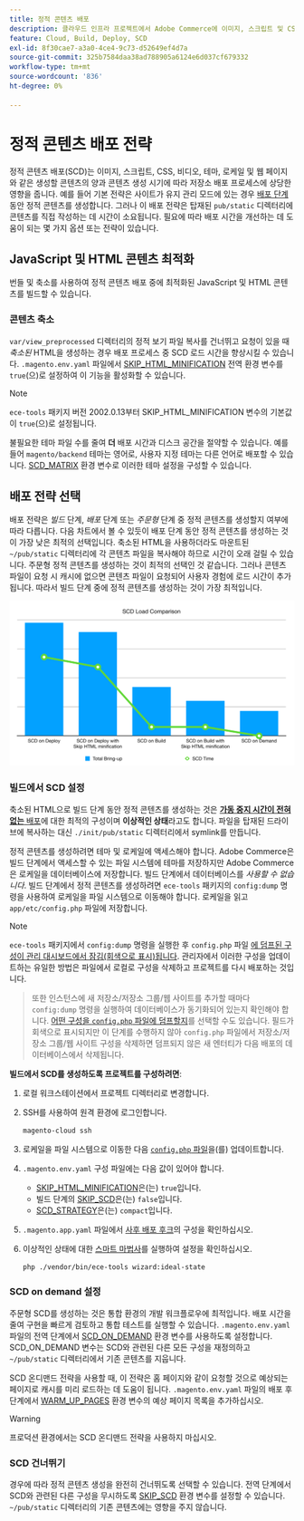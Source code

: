 ```yaml
---
title: 정적 콘텐츠 배포
description: 클라우드 인프라 프로젝트에서 Adobe Commerce에 이미지, 스크립트 및 CSS와 같은 정적 콘텐츠를 배포하는 전략에 대해 알아봅니다.
feature: Cloud, Build, Deploy, SCD
exl-id: 8f30cae7-a3a0-4ce4-9c73-d52649ef4d7a
source-git-commit: 325b7584daa38ad788905a6124e6d037cf679332
workflow-type: tm+mt
source-wordcount: '836'
ht-degree: 0%

---
```


# 정적 콘텐츠 배포 전략

정적 콘텐츠 배포(SCD)는 이미지, 스크립트, CSS, 비디오, 테마, 로케일 및 웹 페이지와 같은 생성할 콘텐츠의 양과 콘텐츠 생성 시기에 따라 저장소 배포 프로세스에 상당한 영향을 줍니다. 예를 들어 기본 전략은 사이트가 유지 관리 모드에 있는 경우 [배포 단계](process.md#deploy-phase-deploy-phase) 동안 정적 콘텐츠를 생성합니다. 그러나 이 배포 전략은 탑재된 `pub/static` 디렉터리에 콘텐츠를 직접 작성하는 데 시간이 소요됩니다. 필요에 따라 배포 시간을 개선하는 데 도움이 되는 몇 가지 옵션 또는 전략이 있습니다.

## JavaScript 및 HTML 콘텐츠 최적화

번들 및 축소를 사용하여 정적 콘텐츠 배포 중에 최적화된 JavaScript 및 HTML 콘텐츠를 빌드할 수 있습니다.

### 콘텐츠 축소

`var/view_preprocessed` 디렉터리의 정적 보기 파일 복사를 건너뛰고 요청이 있을 때 _축소된_ HTML을 생성하는 경우 배포 프로세스 중 SCD 로드 시간을 향상시킬 수 있습니다. `.magento.env.yaml` 파일에서 [SKIP_HTML_MINIFICATION](../environment/variables-global.md#skiphtmlminification) 전역 환경 변수를 `true`(으)로 설정하여 이 기능을 활성화할 수 있습니다.

>[!NOTE]
>
>`ece-tools` 패키지 버전 2002.0.13부터 SKIP_HTML_MINIFICATION 변수의 기본값이 `true`(으)로 설정됩니다.

불필요한 테마 파일 수를 줄여 **더** 배포 시간과 디스크 공간을 절약할 수 있습니다. 예를 들어 `magento/backend` 테마는 영어로, 사용자 지정 테마는 다른 언어로 배포할 수 있습니다. [SCD_MATRIX](../environment/variables-deploy.md#scdmatrix) 환경 변수로 이러한 테마 설정을 구성할 수 있습니다.

## 배포 전략 선택

배포 전략은 _빌드_ 단계, _배포_ 단계 또는 _주문형_ 단계 중 정적 콘텐츠를 생성할지 여부에 따라 다릅니다. 다음 차트에서 볼 수 있듯이 배포 단계 동안 정적 콘텐츠를 생성하는 것이 가장 낮은 최적의 선택입니다. 축소된 HTML을 사용하더라도 마운트된 `~/pub/static` 디렉터리에 각 콘텐츠 파일을 복사해야 하므로 시간이 오래 걸릴 수 있습니다. 주문형 정적 콘텐츠를 생성하는 것이 최적의 선택인 것 같습니다. 그러나 콘텐츠 파일이 요청 시 캐시에 없으면 콘텐츠 파일이 요청되어 사용자 경험에 로드 시간이 추가됩니다. 따라서 빌드 단계 중에 정적 콘텐츠를 생성하는 것이 가장 최적입니다.

![SCD 로드 비교](../../assets/scd-load-times.png)

### 빌드에서 SCD 설정

축소된 HTML으로 빌드 단계 동안 정적 콘텐츠를 생성하는 것은 [**가동 중지 시간이 전혀 없는** 배포](reduce-downtime.md)에 대한 최적의 구성이며 **이상적인 상태**&#x200B;라고도 합니다. 파일을 탑재된 드라이브에 복사하는 대신 `./init/pub/static` 디렉터리에서 symlink를 만듭니다.

정적 콘텐츠를 생성하려면 테마 및 로케일에 액세스해야 합니다. Adobe Commerce은 빌드 단계에서 액세스할 수 있는 파일 시스템에 테마를 저장하지만 Adobe Commerce은 로케일을 데이터베이스에 저장합니다. 빌드 단계에서 데이터베이스를 _사용할 수 없습니다_. 빌드 단계에서 정적 콘텐츠를 생성하려면 `ece-tools` 패키지의 `config:dump` 명령을 사용하여 로케일을 파일 시스템으로 이동해야 합니다. 로케일을 읽고 `app/etc/config.php` 파일에 저장합니다.

>[!NOTE]
>`ece-tools` 패키지에서 `config:dump` 명령을 실행한 후 `config.php` 파일 [에 덤프된 구성이 관리 대시보드에서 잠김(회색으로 표시)됩니다](https://experienceleague.adobe.com/en/docs/commerce-knowledge-base/kb/troubleshooting/miscellaneous/locked-fields-in-magento-admin). 관리자에서 이러한 구성을 업데이트하는 유일한 방법은 파일에서 로컬로 구성을 삭제하고 프로젝트를 다시 배포하는 것입니다.
>>또한 인스턴스에 새 저장소/저장소 그룹/웹 사이트를 추가할 때마다 `config:dump` 명령을 실행하여 데이터베이스가 동기화되어 있는지 확인해야 합니다. [어떤 구성을 `config.php` 파일에 덤프할지](https://experienceleague.adobe.com/en/docs/commerce-operations/configuration-guide/cli/configuration-management/export-configuration?lang=en)를 선택할 수도 있습니다.
>>필드가 회색으로 표시되지만 이 단계를 수행하지 않아 `config.php` 파일에서 저장소/저장소 그룹/웹 사이트 구성을 삭제하면 덤프되지 않은 새 엔터티가 다음 배포의 데이터베이스에서 삭제됩니다.

**빌드에서 SCD를 생성하도록 프로젝트를 구성하려면**:

1. 로컬 워크스테이션에서 프로젝트 디렉터리로 변경합니다.
1. SSH를 사용하여 원격 환경에 로그인합니다.

   ```bash
   magento-cloud ssh
   ```

1. 로케일을 파일 시스템으로 이동한 다음 [`config.php` 파일](../development/commerce-version.md#create-a-configphp-file)을(를) 업데이트합니다.

1. `.magento.env.yaml` 구성 파일에는 다음 값이 있어야 합니다.

   - [SKIP_HTML_MINIFICATION](../environment/variables-global.md#skip_html_minification)은(는) `true`입니다.
   - 빌드 단계의 [SKIP_SCD](../environment/variables-build.md#skip_scd)은(는) `false`입니다.
   - [SCD_STRATEGY](../environment/variables-build.md#scd_strategy)은(는) `compact`입니다.

1. `.magento.app.yaml` 파일에서 [사후 배포 후크](../application/hooks-property.md)의 구성을 확인하십시오.

1. 이상적인 상태에 대한 [스마트 마법사](smart-wizards.md)를 실행하여 설정을 확인하십시오.

   ```bash
   php ./vendor/bin/ece-tools wizard:ideal-state
   ```

### SCD on demand 설정

주문형 SCD를 생성하는 것은 통합 환경의 개발 워크플로우에 최적입니다. 배포 시간을 줄여 구현을 빠르게 검토하고 통합 테스트를 실행할 수 있습니다. `.magento.env.yaml` 파일의 전역 단계에서 [SCD_ON_DEMAND](../environment/variables-global.md#scdondemand) 환경 변수를 사용하도록 설정합니다. SCD_ON_DEMAND 변수는 SCD와 관련된 다른 모든 구성을 재정의하고 `~/pub/static` 디렉터리에서 기존 콘텐츠를 지웁니다.

SCD 온디맨드 전략을 사용할 때, 이 전략은 홈 페이지와 같이 요청할 것으로 예상되는 페이지로 캐시를 미리 로드하는 데 도움이 됩니다. `.magento.env.yaml` 파일의 배포 후 단계에서 [WARM_UP_PAGES](../environment/variables-post-deploy.md#warmuppages) 환경 변수의 예상 페이지 목록을 추가하십시오.

>[!WARNING]
>
>프로덕션 환경에서는 SCD 온디맨드 전략을 사용하지 마십시오.

### SCD 건너뛰기

경우에 따라 정적 콘텐츠 생성을 완전히 건너뛰도록 선택할 수 있습니다. 전역 단계에서 SCD와 관련된 다른 구성을 무시하도록 [SKIP_SCD](../environment/variables-build.md#skipscd) 환경 변수를 설정할 수 있습니다. `~/pub/static` 디렉터리의 기존 콘텐츠에는 영향을 주지 않습니다.
